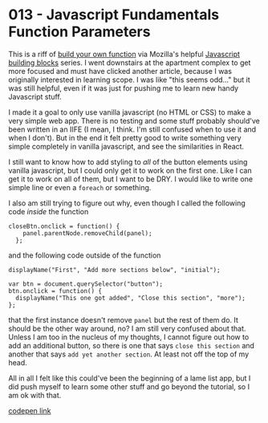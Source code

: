 # 013 - Javascript Fundamentals Function Parameters

This is a riff of [build your own function](https://developer.mozilla.org/en-US/docs/Learn/JavaScript/Building_blocks/Build_your_own_function) via Mozilla's helpful [Javascript building blocks](https://developer.mozilla.org/en-US/docs/Learn/JavaScript/Building_blocks) series. I went downstairs at the apartment complex to get more focused and must have clicked another article, because I was originally interested in learning scope. I was like "this seems odd..." but it was still helpful, even if it was just for pushing me to learn new handy Javascript stuff.

I made it a goal to only use vanilla javascript (no HTML or CSS) to make a very simple web app. There is no testing and some stuff probably should've been written in an IIFE (I mean, I think. I'm still confused when to use it and when I don't). But in the end it felt pretty good to write something very simple completely in vanilla javascript, and see the similarities in React.

I still want to know how to add styling to _all_ of the button elements using vanilla javascript, but I could only get it to work on the first one. Like I can get it to work on all of them, but I want to be DRY. I would like to write one simple line or even a `foreach` or something.

I also am still trying to figure out why, even though I called the following code _inside_ the function

```
closeBtn.onclick = function() {
    panel.parentNode.removeChild(panel);
  };
```

and the following code outside of the function

```
displayName("First", "Add more sections below", "initial");

var btn = document.querySelector("button");
btn.onclick = function() {
  displayName("This one got added", "Close this section", "more");
};
```

that the first instance doesn't remove `panel` but the rest of them do. It should be the other way around, no? I am still very confused about that. Unless I am too in the nucleus of my thoughts, I cannot figure out how to add an additional button, so there is one that says `close this section` and another that says `add yet another section`. At least not off the top of my head.

All in all I felt like this could've been the beginning of a lame list app, but I did push myself to learn some other stuff and go beyond the tutorial, so I am ok with that.

[codepen link](https://codepen.io/buildingsareheavy/pen/QZJoea)
